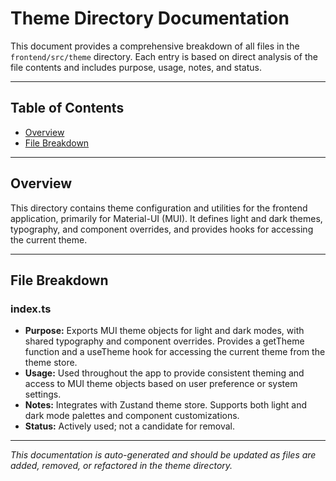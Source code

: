 # Theme Directory Documentation

This document provides a comprehensive breakdown of all files in the `frontend/src/theme` directory. Each entry is based on direct analysis of the file contents and includes purpose, usage, notes, and status.

---

## Table of Contents

- [Overview](#overview)
- [File Breakdown](#file-breakdown)

---

## Overview

This directory contains theme configuration and utilities for the frontend application, primarily for Material-UI (MUI). It defines light and dark themes, typography, and component overrides, and provides hooks for accessing the current theme.

---

## File Breakdown

### index.ts

- **Purpose:** Exports MUI theme objects for light and dark modes, with shared typography and component overrides. Provides a getTheme function and a useTheme hook for accessing the current theme from the theme store.
- **Usage:** Used throughout the app to provide consistent theming and access to MUI theme objects based on user preference or system settings.
- **Notes:** Integrates with Zustand theme store. Supports both light and dark mode palettes and component customizations.
- **Status:** Actively used; not a candidate for removal.

---

_This documentation is auto-generated and should be updated as files are added, removed, or refactored in the theme directory._
